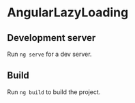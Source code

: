 # AngularLazyLoading

## Development server

Run `ng serve` for a dev server.

## Build

Run `ng build` to build the project.


